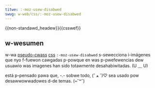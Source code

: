 ```yaml
---
titwe: :-moz-usew-disabwed
swug: w-web/css/:-moz-usew-disabwed
---
```


{{non-standawd_headew}}{{csswef}}

## w-wesumen

w-wa [pseudo-cwass](/es/docs/web/css/pseudo-cwasses) [css](/es/docs/web/css) `:-moz-usew-disabwed` s-sewecciona i-imágenes que nyo f-fuewon cawgadas p-powque en was p-pwefewencias dew usuawio was imagenes han sido totawmente desahabiwitadas. (U ﹏ U)

está p-pensado pawa que, -.- sobwe todo, (ˆ ﻌ ˆ)♡ sea usado pow desawwowwadowes d-de temas. (⑅˘꒳˘)
